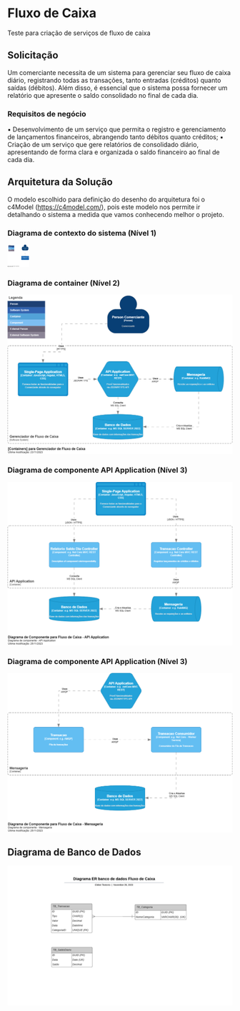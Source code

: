 # Fluxo de Caixa
Teste para criação de serviços de fluxo de caixa

## Solicitação
Um comerciante necessita de um sistema para gerenciar seu fluxo de caixa diário, registrando todas as 
transações, tanto entradas (créditos) quanto saídas (débitos). Além disso, é essencial que o sistema possa 
fornecer um relatório que apresente o saldo consolidado no final de cada dia.

### Requisitos de negócio
▪  Desenvolvimento de um serviço que permita o registro e gerenciamento de lançamentos financeiros, 
abrangendo tanto débitos quanto créditos;
▪ Criação de um serviço que gere relatórios de consolidado diário, apresentando de forma clara e 
organizada o saldo financeiro ao final de cada dia.


## Arquitetura da Solução
O modelo escolhido para definição do desenho do arquitetura foi o c4Model (https://c4model.com/), pois este modelo nos permite ir detalhando o sistema a medida que vamos conhecendo melhor o projeto.

### Diagrama de contexto do sistema (Nível 1)
<img src="Documentacao\01.Diagrama de contexto do sistema.png" alt="Diagrama de contexto" with="50px" height="50px">

### Diagrama de container (Nível 2)
<img src="Documentacao\02.Conteiner.png" alt="Diagrama de container">

### Diagrama de componente API Application (Nível 3)
<img src="Documentacao\03.ComponenteAPIApplication.png" alt="Componente API Apllication">

### Diagrama de componente API Application (Nível 3)
<img src="Documentacao\04.ComponenteMensageria.png" alt="Componente Mensageria">

## Diagrama de Banco de Dados
<img src="Documentacao\Diagrama ER de banco de dados Fluxo de Caixa.jpeg" alt="Diagrama de Banco de Dados">

